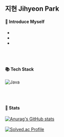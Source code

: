 ## 지현 Jihyeon Park
#### 🌱 Introduce Myself
-
-
-
<br/><br/>
#### 📚 Tech Stack

![Java](https://img.shields.io/badge/java-%23ED8B00.svg?style=for-the-badge&logo=java&logoColor=white)

<br/><br/>
#### 🎯 Stats
[![Anurag's GitHub stats](https://github-readme-stats.vercel.app/api?username=log2348)](https://github.com/log2348/github-readme-stats)
<br/><br/>
[![Solved.ac Profile](http://mazassumnida.wtf/api/v2/generate_badge?boj=baababaak)](https://solved.ac/baababaak/)
<br/><br/>
<!--
**log2348/log2348** is a ✨ _special_ ✨ repository because its `README.md` (this file) appears on your GitHub profile.

Here are some ideas to get you started:

- 🔭 I’m currently working on ...
- 🌱 I’m currently learning ...
- 👯 I’m looking to collaborate on ...
- 🤔 I’m looking for help with ...
- 💬 Ask me about ...
- 📫 How to reach me: ...
- 😄 Pronouns: ...
- ⚡ Fun fact: ...
-->
